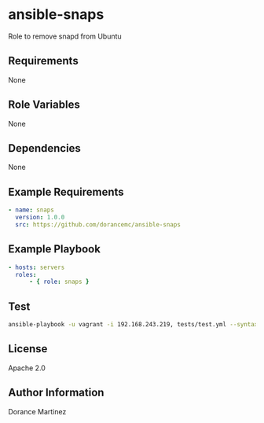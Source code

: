 ansible-snaps
=============

Role to remove snapd from Ubuntu

Requirements
------------

None

Role Variables
--------------

None

Dependencies
------------

None

Example Requirements
--------------------

```yaml
- name: snaps
  version: 1.0.0
  src: https://github.com/dorancemc/ansible-snaps
```

Example Playbook
----------------

```yaml
- hosts: servers
  roles:
      - { role: snaps }
```

Test
----

```bash
ansible-playbook -u vagrant -i 192.168.243.219, tests/test.yml --syntax-check
```

License
-------

Apache 2.0

Author Information
------------------

Dorance Martinez
